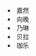 <!DOCTYPE html>
<html lang="en">

<head>
    <meta charset="UTF-8">
    <meta http-equiv="X-UA-Compatible" content="IE=edge">
    <meta name="referrer" content="no-referrer">
    <meta http-equiv="Cache-Control" content="no-cache, no-store, must-revalidate" />
    <meta name="viewport" content="width=device-width, initial-scale=1.0">
    <link rel="stylesheet" href="./css/index.css">
    <script src="./js/jquery-3.6.0.min.js"></script>
    <script src="./js/axios.min.js"></script>
    <script type="module" src="./js/popup.js"></script>
    <title>插件</title>
</head>

<body style="width: 400px;height:580px">
    <div class="nav">
        <li id="diana" class='active'>嘉然</li>
        <li id="ava">向晚</li>
        <li id="eileen">乃琳</li>
        <li id="bella">贝拉</li>
        <li id="carol">珈乐</li>
    </div>
    <div class="nav-bottom"></div>
</body>

</html>
